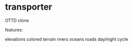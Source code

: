 # transporter
OTTD clone

features:

elevations
colored terrain
rivers
oceans
roads
day/night cycle

